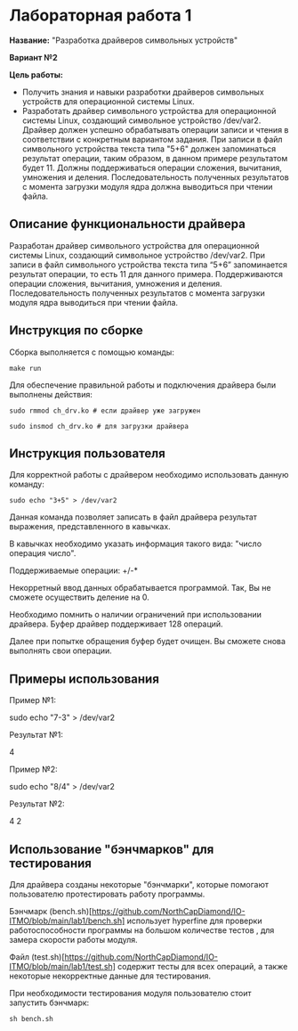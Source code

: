 # Лабораторная работа 1


**Название:** "Разработка драйверов символьных устройств"

**Вариант №2**

**Цель работы:**
- Получить знания и навыки разработки драйверов символьных устройств для операционной системы Linux.
- Разработать драйвер символьного устройства для операционной системы Linux, создающий символьное устройство /dev/var2. Драйвер должен успешно обрабатывать операции записи и чтения в соответствии с конкретным вариантом задания. При записи в файл символьного устройства текста типа "5+6" должен запоминаться результат операции, таким образом, в данном примере результатом будет 11. Должны поддерживаться операции сложения, вычитания, умножения и деления. Последовательность полученных результатов с момента загрузки модуля ядра должна выводиться при чтении файла. 

## Описание функциональности драйвера
Разработан драйвер символьного устройства для операционной системы Linux, создающий символьное устройство /dev/var2. При записи в файл символьного устройства текста типа “5+6” запоминается результат операции, то есть 11 для данного примера. Поддерживаются операции сложения, вычитания, умножения и деления. Последовательность полученных результатов с момента загрузки модуля ядра выводиться при чтении файла.

## Инструкция по сборке
Сборка выполняется с помощью команды:
```
make run
```
Для обеспечение правильной работы и подключения драйвера были выполнены действия:
```
sudo rmmod ch_drv.ko # если драйвер уже загружен
```
```
sudo insmod ch_drv.ko # для загрузки драйвера
```


## Инструкция пользователя
Для корректной работы с драйвером необходимо использовать данную команду:
```
sudo echo "3+5" > /dev/var2
```
Данная команда позволяет записать в файл драйвера результат выражения, представленного в кавычках.

В кавычках необходимо указать информация такого вида: "число операция число". 

Поддерживаемые операции: +/-*

Некорретный ввод данных обрабатывается программой. Так, Вы не сможете осуществить деление на 0. 

Необходимо помнить о наличии ограничений при использовании драйвера. Буфер драйвер поддерживает 128 операций.

Далее при попытке обращения буфер будет очищен. Вы сможете снова выполнять свои операции.

## Примеры использования
Пример №1:

sudo echo "7-3" > /dev/var2

Результат №1:

4

Пример №2:

sudo echo "8/4" > /dev/var2

Результат №2:

4 2 

## Использование "бэнчмарков" для тестирования
Для драйвера созданы некоторые "бэнчмарки", которые помогают пользователю протестировать работу программы.

Бэнчмарк (bench.sh)[https://github.com/NorthCapDiamond/IO-ITMO/blob/main/lab1/bench.sh] использует hyperfine для проверки работоспособности программы на большом количестве тестов , для замера скорости работы модуля.

Файл (test.sh)[https://github.com/NorthCapDiamond/IO-ITMO/blob/main/lab1/test.sh] содержит тесты для всех операций, а также некоторые
некорректные данные для тестирования.

При необходимости тестирования модуля пользователю стоит запустить бэнчмарк:
```
sh bench.sh
```